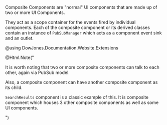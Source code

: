 Composite Components are "normal" UI components that are made up of two or more UI Components.

They act as a scope container for the events fired by individual components.
Each of the composite component or its derived classes contain an instance of `PubSubManager` which acts as a component event sink and an outlet.

@using DowJones.Documentation.Website.Extensions

@Html.Note("<p>It is worth noting that two or more composite components can talk to each other, again via PubSub model. </p><p>Also, a composite component can have another composite component as its child.</p><p><code>SearchResults</code> component is a classic example of this. It is composite component which houses 3 other composite components as well as some UI components.</p>")
